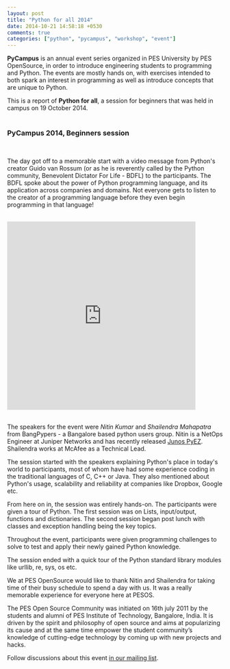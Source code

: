 ```yaml
---
layout: post
title: "Python for all 2014"
date: 2014-10-21 14:58:18 +0530
comments: true
categories: ["python", "pycampus", "workshop", "event"]
---
```


**PyCampus** is an annual event series organized in PES University by PES OpenSource, in order to introduce engineering students to programming and Python. The events are mostly hands on, with exercises intended to both spark an interest in programming as well as introduce concepts that are unique to Python.

This is a report of **Python for all**, a session for beginners that was held in campus on 19 October 2014. <br/><br/>

<!-- more -->


### **PyCampus 2014, Beginners session**
<br/>


The day got off to a memorable start with a video message from Python's creator Guido van Rossum (or as he is reverently called by the Python community, Benevolent Dictator For Life - BDFL) to the participants. The BDFL spoke about the power of Python programming language, and its application across companies and domains. Not everyone gets to listen to the creator of a programming language before they even begin programming in that language!

<br/>
<div class="youtube">
    <iframe width="440" height="440" src="http://www.youtube.com/embed/Nxc5wbuEbBE" frameborder="0">
    </iframe>
</div>
<br/>

The speakers for the event were *Nitin Kumar* and *Shailendra Mahapatra* from BangPypers - a Bangalore based python users group. Nitin is a  NetOps Engineer at Juniper Networks and has recently released [Junos PyEZ][1]. Shailendra works at McAfee as a Technical Lead.

The session started with the speakers explaining Python's place in today's world to participants, most of whom have had some experience coding in the traditional languages of C, C++ or Java. They also mentioned about Python's usage, scalability and reliability at companies like Dropbox, Google etc.

From here on in, the session was entirely hands-on. The participants were given a tour of Python. The first session was on Lists, input/output, functions and dictionaries. The second session began post lunch with classes and exception handling being the key topics.

Throughout the event, participants were given programming challenges to solve to test and apply their newly gained Python knowledge.

The session ended with a quick tour of the Python standard library modules like urllib, re, sys, os etc.

We at PES OpenSource would like to thank Nitin and Shailendra for taking time of their busy schedule to spend a day with us. It was a really memorable experience for everyone here at PESOS.

The PES Open Source Community was initiated on 16th july 2011 by the students and alumni of PES Institute of Technology, Bangalore, India. It is driven by the spirit and philosophy of open source and aims at popularizing its cause and at the same time empower the student community’s knowledge of cutting-edge technology by coming up with new projects and hacks.

Follow discussions about this event [in our mailing list][2].

[1]: http://junos-pyez.readthedocs.org/en/1.0.0/index.html
[2]: https://groups.google.com/forum/#!topic/pes-opensource/xxXwqpZGIZo

